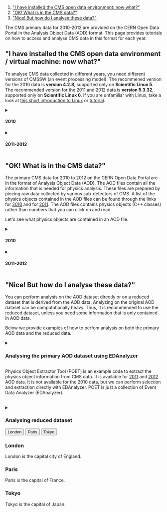 1. ["I have installed the CMS open data environment: now what?"](#vm)
2. ["OK! What is in the CMS data?"](#data)
3. ["Nice! But how do I analyse these data?"](#nice)

The CMS primary data for 2010-2012 are provided on the CERN Open Data Portal in the Analysis Object Data (AOD) format. This page provides tutorials on how to access and analyse CMS data in this format for each year.

## <a name="vm">"I have installed the CMS open data environment / virtual machine: now what?" </a>

To analyse CMS data collected in different years, you need different versions of CMSSW (an event processing model). The recommened version for the 2010 data is <b>version 4.2.8</b>, supported only on <b>Scientific Linux 5</b>. The recommended version for the 2011 and 2012 data is <b>version 5.3.32</b>, supported only on <b>Scientific Linux 6</b>. If you are unfamiliar with Linux, take a look at <a href="https://twiki.cern.ch/twiki/bin/view/CMSPublic/WorkBookBasicLinux">this short introduction to Linux</a> or <a href="https://swcarpentry.github.io/shell-novice/">tutorial</a>.

<details>
<summary><h4>2010</h4></summary>
  
  <header>
    <h3>Using virtual machine</h3>
  </header>

<p>
Once you have installed the <a href="/docs/cms-virtual-machine-2010"> CMS-specific CERN Virtual Machine </a>, you need to open a terminal. In the "CMS-OpenData-1.1.2" VM, always use the "CMS shell" terminal available from the "CMS Shell" icon on the desktop (only if using the VM version "CMS-OpenData-1.0.0-rc7". Open a terminal with the X terminal emulator from an icon bottom-left of the VM screen). Execute the following command in the terminal if you haven't done so yet. It downloads for you the correct version of CMSSW:

```shell
$ cmsrel CMSSW_4_2_8
```
</p>

<p>
Then, make sure that you are always in the <b>CMSSW_4_2_8/src/</b> directory and that the CMS analysis environment is properly setup by entering the following commands in the terminal (you must do so every time you boot the VM before you can proceed):

```shell
$ cd CMSSW_4_2_8/src/
$ cmsenv
```
</p>

<header>
  <h3>Using Docker container</h3>
</header>

<p>
If you do not want to work on a virtual machine, you can try to to analyse CMS data in a Docker container, following the <a href="/docs/cms-guide-docker">instruction</a>.
</p>
<br>
</details>


<details>
<summary><h4>2011-2012</h4></summary>
<br>

<header>
  <h3>Using virtual machine</h3>
</header>

<p>
Once you have installed the <a href="/docs/cms-guide-docker">CMS open data container</a> or the <a href="/docs/cms-virtual-machine-2011">CMS-specific CERN Virtual Machine</a>, you need to open a terminal. If you are using the VM, always use the "CMS shell" terminal for all CMSSW-specific commands. It is available from the "CMS Shell" icon on the desktop. In the VM "CMS Shell", execute the following command in the terminal if you haven't done so yet. It downloads for you the correct version of CMSSW:

```shell
$ cmsrel CMSSW_5_3_32
```
</p>

<p>
Note that if you get a warning message about the current OS not being slc6, you are using a wrong terminal ("Outer Shell") which is CERN CentOS 7 (cc7). Open a "CMS Shell" terminal as explained above and execute the cmsrel command there.
</p>

<p>
In the VM, the CMS analysis environment needs to be properly setup by entering the following commands in the terminal (you must do so every time you boot the VM before you can proceed):

```shell
$ cd CMSSW_5_3_32/src/
$ cmsenv # do not execute this command if you are working in the container
```
</p>

<p>
Make sure that you are always in the <b>CMSSW_5_3_32/src/</b> directory, both in the CMS open data container and in the VM (and in the "CMS Shell" terminal in VM).
</p>

<header>
  <h3>Using Docker container</h3>
</header>

<p>
If you do not want to work on a virtual machine, you can try to to analyse CMS data in a Docker container, following the <a href="/docs/cms-guide-docker">instruction</a>.
</p>
<br>
</details>

## <a name="data"> "OK! What is in the CMS data?" </a>

<p>
The primary CMS data for 2010 to 2012 on the CERN Open Data Portal are in the format of Analysis Object Data (AOD). The AOD files contain all the information that is needed for physics analysis. These files are prepared by piecing raw data collected by various sub-detectors of CMS. A list of the physics objects contained in the AOD files can be found through the links for <a href="/docs/cms-physics-objects-2010">2010</a> and for <a href="/docs/cms-physics-objects-2011">2011</a>. The AOD files contains physics objects (C++ classes) rather than numbers that you can click on and read.
</p>

<p>
Let's see what physics objects are contained in an AOD file.
</p>

<details>
<summary><h4>2010<h4></summary>

        <p>
        Make sure that you are in the <b>CMSSW_4_2_8/src/</b> folder (and in the "CMS Shell" terminal, if using the "CMS-OpenData-1.1.2" VM). Also make sure that you have executed the <code>cmsenv</code> command in your terminal to launch the CMS analysis environment.
        </p>
        
        <p>
        Select a dataset, for example, the <a href="/record/24404">Mu primary dataset</a> from Run2010B. Click the "Download" tab at the bottom of the page to see a list of files contained in this dataset. You can select a file from the list and print out its contents with:
        
        ```shell
        $ edmDumpEventContent root://eospublic.cern.ch//eos/opendata/cms/Run2010B/Mu/AOD/Apr21ReReco-v1/0000/00459D48-EB70-E011-AF09-90E6BA19A252.root
        ```
        </p>
        
        <p>
        The ouput is a list of objects that the file contains, such as
                
        ```shell
            Type                                  Module                      Label             Process
            ----------------------------------------------------------------------------------------------
            edm::TriggerResults                   "TriggerResults"            ""                "HLT"
            trigger::TriggerEvent                 "hltTriggerSummaryAOD"      ""                "HLT"
            [...]
            vector<reco::GsfElectron>             "gsfElectrons"              ""                "RECO"
            [...]
            vector<reco::Muon>                    "muons"                     ""                "RECO"
            [...]
        ```
        </p>
        <p>
        Documentation of the objects of main interest to physics analysis is available in <a href="https://cms-opendata-guide.web.cern.ch/analysis/selection/objects/objects/">the CMS Open Data guide</a>. The objects are implemented as C++ classes in the CMS software package <a href="https://github.com/cms-sw/cmssw">CMSSW</a>, and detailed reference documentation of all classes is available in <a href="https://cmsdoxygen.web.cern.ch/cmsdoxygen/CMSSW_4_2_8/doc/html/annotated.html">the class list of the CMSSW reference manual</a>. To see the properties of electrons, you would navigate to the <a href="https://cmsdoxygen.web.cern.ch/cmsdoxygen/CMSSW_4_2_8/doc/html/d1/d57/namespacereco.html">namespace "reco"</a> and find the entry for <code>GsfElectron</code>. The <a href="https://cmsdoxygen.web.cern.ch/cmsdoxygen/CMSSW_4_2_8/doc/html/d0/d6d/classreco_1_1GsfElectron.html">reco::GsfElectron Class Reference</a> lists all member functions through which the different properties of a reconstructed electron can be accessed. Note that many of the basic properties are "inherited" from the parent classes and are listed separately under "Public Member Functions inherited from ... ". You can find more information about each object in the CMS Open Data guide (e.g. <a href="https://cms-opendata-guide.web.cern.ch/analysis/selection/objects/electrons/">electrons</a>).
        </p><br>
</details>

<details>
<summary><h4>2011-2012</h4></summary>
        <p>
        Make sure that you are in the <b>CMSSW_5_3_32/src/</b> folder (and, in VM, you have executed the <code>cmsenv</code> command in your terminal).
        </p>
        <p>
        Select a dataset, for example, the <a href="/record/24404">ElectronHad dataset</a> from Run2012A. Click the "Download" tab at the bottom of the page to see a list of files contained in this dataset. You can select a file from the list and print out its contents with:
        
        ```shell
        $ edmDumpEventContent root://eospublic.cern.ch//eos/opendata/cms/Run2012A/ElectronHad/AOD/22Jan2013-v1/20000/FEE9E03A-F581-E211-8758-002618943901.root
        ```
        </p>
        
        <p>
        The ouput is a list of objects that the file contains, such as
        
        ```shell
            Type                                  Module                      Label             Process
            ----------------------------------------------------------------------------------------------
            edm::TriggerResults                   "TriggerResults"            ""                "HLT"
            trigger::TriggerEvent                 "hltTriggerSummaryAOD"      ""                "HLT"
            [...]
            vector<reco::GsfElectron>             "gsfElectrons"              ""                "RECO"
            [...]
            vector<reco::Muon>                    "muons"                     ""                "RECO"
            [...]
        ```
        </p>
        
        <p>
        Documentation of the objects of main interest to physics analysis is available in <a href="https://cms-opendata-guide.web.cern.ch/analysis/selection/objects/objects/">the CMS Open Data guide</a>. The objects are implemented as C++ classes in the CMS software package <a href="https://github.com/cms-sw/cmssw">CMSSW</a>, and detailed reference documentation of all classes is available in <a href="https://cmsdoxygen.web.cern.ch/cmsdoxygen/CMSSW_5_3_30/doc/html/annotated.html">the class list of the CMSSW reference manual</a>. To see the properties of electrons, you would navigate to the <a href="https://cmsdoxygen.web.cern.ch/cmsdoxygen/CMSSW_5_3_30/doc/html/d1/d57/namespacereco.html">namespace "reco"</a> and find the entry for <code>GsfElectron</code>. The <a href="https://cmsdoxygen.web.cern.ch/cmsdoxygen/CMSSW_5_3_30/doc/html/d0/d6d/classreco_1_1GsfElectron.html">reco::GsfElectron Class Reference</a> lists all member functions through which the different properties of a reconstructed electron can be accessed. Note that many of the basic properties are "inherited" from the parent classes and are listed separately under "Public Member Functions inherited from ... ". You can find more information about each object in the CMS Open Data guide (e.g. <a href="https://cms-opendata-guide.web.cern.ch/analysis/selection/objects/electrons/">electrons</a>).
        </p><br>
</details>


## <a name="nice">"Nice! But how do I analyse these data?"</a>

<p>
        You can perform analysis on the AOD dataset directly or on a reduced dataset that is derived from the AOD data. Analyzing on the original AOD dataset can be computationally heavy. Thus, it is recommended to use the reduced dataset, unless you need some information that is only contained in AOD data. 
</p>

<p>
        Below we provide examples of how to perfom analysis on both the primary AOD data and the reduced data. 
</p>

<details>
<summary><a name="EDAnalyzer"><h3>Analysing the primary AOD dataset using EDAnalyzer</h3></a></summary>

<p>
As mentioned above, you typically do not perform an analysis directly on the AOD files. However, there might be cases where only the AOD files contain some of the information you need. The objects contained in the AOD files can be accessed through a software module, which can be built with a helper script (EDAnalyzer) available in the CMS open data environment. Here we provide a simple example on how to use EDAnalyzer. 
</p>

<p>
In CMS environment (after running <code>cmsenv</code> in <a href="#vm">the first section</a>), do the following:

```shell
$ mkdir Demo
$ cd Demo
$ mkedanlzr DemoAnalyzer
$ cd DemoAnalyzer
```
</p>

<p>
This will create several template files in the new DemoAnalyzer directory. For more information about CMSSW analyzer modules, have a look in <a href="https://cms-opendata-guide.web.cern.ch/cmssw/cmsswanalyzers/">the CMS open data guide</a>.
</p>

<p>
Compile the code with:

```shell
$ scram b
```
</p>

<p>
You can ignore the message

```
    ****WARNING: No need to export library once you have declared your library as plugin.
            Please cleanup src/Demo/DemoAnalyzer/BuildFile by removing the <export></export> section.
```

or take action and remove the indicated section from <code>BuildFile.xml</code>.
</p>

<p>
Change the file name in the configuration file <code>demoanalyzer_cfg.py</code> in the DemoAnalyzer directory. Take the <a href="/record/14">Mu primary dataset</a> from Run2010B (<a href="/record/24460">SingleMu dataset</a> from Run2012D) as an example. Replace <code>file:myfile.root</code> with <code>file:myfile.root</code> with <code>root://eospublic.cern.ch//eos/opendata/cms/Run2010B/Mu/AOD/Apr21ReReco-v1/0000/00459D48-EB70-E011-AF09-90E6BA19A252.root</code (<code>root://eospublic.cern.ch//eos/opendata/cms/Run2012D/SingleMu/AOD/22Jan2013-v1/10000/0015EC7D-EAA7-E211-A9B9-E0CB4E5536A7.root</code>). 
</p>

<p>
Change the max number of events to 10 (i.e change -1 to 10 in <code>process.maxEvents = cms.untracked.PSet( input = cms.untracked.int32(-1)</code>).
</p>

<p>
Run the code with:

```shell
$ cmsRun demoanalyzer_cfg.py
```
</p>

<p>
You will get an output like:

```
    221119 18:53:23 1032 Xrd: XrdClientConn: Error resolving this host's domain name.
    221119 18:53:23 1032 secgsi_InitProxy: cannot access private key file: /home/cmsusr/.globus/userkey.pem
    221119 18:53:23 1032 Xrd: CheckErrorStatus: Server [eospublic.cern.ch] declared: (error code: 3005)
    19-Nov-2022 18:53:23 CET  Initiating request to open file root://eospublic.cern.ch//eos/opendata/cms/Run2012D/SingleMu/AOD/22Jan2013-v1/10000/0015EC7D-EAA7-E211-A9B9-E0CB4E5536A7.root
    19-Nov-2022 18:53:26 CET  Successfully opened file root://eospublic.cern.ch//eos/opendata/cms/Run2012D/SingleMu/AOD/22Jan2013-v1/10000/0015EC7D-EAA7-E211-A9B9-E0CB4E5536A7.root
    Begin processing the 1st record. Run 206401, Event 240060474, LumiSection 178 at 19-Nov-2022 18:54:37.199 CET
    Begin processing the 2nd record. Run 206401, Event 240069594, LumiSection 178 at 19-Nov-2022 18:54:37.227 CET
    Begin processing the 3rd record. Run 206401, Event 240049754, LumiSection 178 at 19-Nov-2022 18:54:37.228 CET
    Begin processing the 4th record. Run 206401, Event 240115594, LumiSection 178 at 19-Nov-2022 18:54:37.228 CET
    Begin processing the 5th record. Run 206401, Event 240154770, LumiSection 178 at 19-Nov-2022 18:54:37.229 CET
    Begin processing the 6th record. Run 206401, Event 240103386, LumiSection 178 at 19-Nov-2022 18:54:37.229 CET
    Begin processing the 7th record. Run 206401, Event 240173338, LumiSection 178 at 19-Nov-2022 18:54:37.230 CET
    Begin processing the 8th record. Run 206401, Event 240127898, LumiSection 178 at 19-Nov-2022 18:54:37.230 CET
    Begin processing the 9th record. Run 206401, Event 240103970, LumiSection 178 at 19-Nov-2022 18:54:37.231 CET
    Begin processing the 10th record. Run 206401, Event 240129066, LumiSection 178 at 19-Nov-2022 18:54:37.231 CET
    19-Nov-2022 18:54:37 CET  Closed file root://eospublic.cern.ch//eos/opendata/cms/Run2012D/SingleMu/AOD/22Jan2013-v1/10000/0015EC7D-EAA7-E211-A9B9-E0CB4E5536A7.root

    =============================================

    MessageLogger Summary

    type     category        sev    module        subroutine        count    total
    ---- -------------------- -- ---------------- ----------------  -----    -----
        1 fileAction           -s file_close                             1        1
        2 fileAction           -s file_open                              2        2

    type    category    Examples: run/evt        run/evt          run/evt
    ---- -------------------- ---------------- ---------------- ----------------
        1 fileAction           PostEndRun
        2 fileAction           pre-events       pre-events

    Severity    # Occurrences   Total Occurrences
    --------    -------------   -----------------
    System                  3                   3
```
</p>

<p>
This is a simple loop over the first 10 events in the file. To access the physics object information, for example, of muons, add the following lines in <code>src/DemoAnalyzer.cc</code> (the lines before and after of the lines to be added are also shown):

```shell
[...]
#include "FWCore/ParameterSet/interface/ParameterSet.h"

//classes to extract Muon information
#include "DataFormats/MuonReco/interface/Muon.h"
#include "DataFormats/MuonReco/interface/MuonFwd.h"
#include<vector>
//
// class declaration
[...]

      // ----------member data ---------------------------
      std::vector<float> muon_e; //energy values for muons in the event
};
[...]
   using namespace edm;

    //clean the container
    muon_e.clear();

    //define the handler and get by label
    Handle<reco::MuonCollection> mymuons;
    iEvent.getByLabel("muons", mymuons);

    //if collection is valid, loop over muons in event
    if(mymuons.isValid()){
        for (reco::MuonCollection::const_iterator itmuon=mymuons->begin(); itmuon!=mymuons->end(); ++itmuon){
            muon_e.push_back(itmuon->energy());
        }
    }

    //print the vector
    for(unsigned int i=0; i < muon_e.size(); i++){
        std::cout <<"Muon # "<<i<<" with E = "<<muon_e.at(i)<<" GeV."<<std::endl;
    }

#ifdef THIS_IS_AN_EVENT_EXAMPLE
[...]
```


Modify the <code>BuildFile.xml</code> to include <code>DataFormats/MuonReco</code> dependencies so that it becomes:

```shell
<use name="FWCore/Framework"/>
<use name="FWCore/PluginManager"/>
<use name="DataFormats/MuonReco"/>
<use name="FWCore/ParameterSet"/>
<flags EDM_PLUGIN="1"/>
```
</p>

<p>
Compile and run again with:

```shell
$ scram b
$ cmsRun demoanalyzer_cfg.py
```
</p>

<p>
The output gives the energy of muons in these events:

```
    19-Nov-2022 19:53:08 CET  Initiating request to open file root://eospublic.cern.ch//eos/opendata/cms/Run2012D/SingleMu/AOD/22Jan2013-v1/10000/0015EC7D-EAA7-E211-A9B9-E0CB4E5536A7.root
    19-Nov-2022 19:53:10 CET  Successfully opened file root://eospublic.cern.ch//eos/opendata/cms/Run2012D/SingleMu/AOD/22Jan2013-v1/10000/0015EC7D-EAA7-E211-A9B9-E0CB4E5536A7.root
    Begin processing the 1st record. Run 206401, Event 240060474, LumiSection 178 at 19-Nov-2022 19:53:50.971 CET
    Muon # 0 with E = 31.2151 GeV.
    Begin processing the 2nd record. Run 206401, Event 240069594, LumiSection 178 at 19-Nov-2022 19:53:51.000 CET
    Muon # 0 with E = 62.6309 GeV.
    Begin processing the 3rd record. Run 206401, Event 240049754, LumiSection 178 at 19-Nov-2022 19:53:51.001 CET
    Muon # 0 with E = 71.6465 GeV.
    Muon # 1 with E = 3.99535 GeV.
    Begin processing the 4th record. Run 206401, Event 240115594, LumiSection 178 at 19-Nov-2022 19:53:51.001 CET
    Muon # 0 with E = 137.55 GeV.
    Muon # 1 with E = 2.70864 GeV.
    Muon # 2 with E = 4.33524 GeV.
    Begin processing the 5th record. Run 206401, Event 240154770, LumiSection 178 at 19-Nov-2022 19:53:51.002 CET
    Muon # 0 with E = 87.9848 GeV.
    Muon # 1 with E = 4.34456 GeV.
    Begin processing the 6th record. Run 206401, Event 240103386, LumiSection 178 at 19-Nov-2022 19:53:51.002 CET
    Muon # 0 with E = 30.2197 GeV.
    Muon # 1 with E = 11.064 GeV.
    Muon # 2 with E = 10.8193 GeV.
    Begin processing the 7th record. Run 206401, Event 240173338, LumiSection 178 at 19-Nov-2022 19:53:51.003 CET
    Muon # 0 with E = 6.84971 GeV.
    Muon # 1 with E = 12.0909 GeV.
    Muon # 2 with E = 3.20224 GeV.
    Muon # 3 with E = 7.04104 GeV.
    Muon # 4 with E = 7.90646 GeV.
    Muon # 5 with E = 6.20379 GeV.
    Begin processing the 8th record. Run 206401, Event 240127898, LumiSection 178 at 19-Nov-2022 19:53:51.003 CET
    Muon # 0 with E = 42.8793 GeV.
    Muon # 1 with E = 3.31122 GeV.
    Muon # 2 with E = 3.85927 GeV.
    Muon # 3 with E = 3.0424 GeV.
    Begin processing the 9th record. Run 206401, Event 240103970, LumiSection 178 at 19-Nov-2022 19:53:51.003 CET
    Muon # 0 with E = 55.7221 GeV.
    Muon # 1 with E = 2.80195 GeV.
    Begin processing the 10th record. Run 206401, Event 240129066, LumiSection 178 at 19-Nov-2022 19:53:51.004 CET
    Muon # 0 with E = 33.7197 GeV.
    Muon # 1 with E = 4.90223 GeV.
    Muon # 2 with E = 5.61441 GeV.
    19-Nov-2022 19:53:51 CET  Closed file root://eospublic.cern.ch//eos/opendata/cms/Run2012D/SingleMu/AOD/22Jan2013-v1/10000/0015EC7D-EAA7-E211-A9B9-E0CB4E5536A7.root
```
</p>

<p>
<strong>NOTE</strong>: To analyse the full event content, the analysis job needs access to the "condition data", such as the jet-energy corrections. To see how the connection to the condition database is established, you can check the <a href="/docs/cms-guide-for-condition-database">Guide to the CMS condition database</a>. For simpler analyses, like the example above, where we use only physics objects needing no further data for corrections, you do not need to connect to the condition database.
</p>

<p>
For detailed examples on applying selections and analyzing the full event content of AOD files through EDAnalyzer, refer to <a href="/record/560">this CMS analysis example for 2010 data</a> and <a href="/record/5500">this CMS analysis example for 2011-2012 data</a>. Take a look at the scripts to learn how selections and extractions are done. 
</p><br>

</details>


<p>
        Physics Object Extractor Tool (POET) is an example code to extract the physics object information from CMS data. It is available for <a href="https://github.com/cms-opendata-analyses/PhysObjectExtractorTool/tree/2011">2011</a> and <a href="https://github.com/cms-opendata-analyses/PhysObjectExtractorTool/tree/2012">2012</a> AOD data. It is not available for the 2010 data, but we can perform selection and extraction directly with EDAnalyzer. POET is just a collection of Event Data Analyzer (EDAnalyzer). 
</p><br>

<details>
<summary><h3> Analysing reduced dataset </h3></summary>
  
  <p>
  AOD data can be reduced to NanoAOD-like data formats, which hold tuples instead of C++ class and thus can be read directly through ROOT. One useful otpion of analyzing the reduced dataset is using <b>NanoAODRun1</b> data, which is available for all Run1 data (2010-2012) on Open Data Portal. The <a href="https://github.com/cms-opendata-analyses/NanoAODRun1ProducerTool">production code</a> is available but not intended to be used by non-expert users. Users who wish to produce reduced dataset by themselves should refer to the other option -- <a href="https://github.com/cms-opendata-analyses/PhysObjectExtractorTool"><b>Physics Object Extractor Tool (POET)</b></a>, which extracts information of different physics objects into a ROOT file and produces NanoAOD-like tuples from AOD files. It is in essence a collection of EDAnalyzer that we saw in the <a href="#EDAnalyzer">previous subsection</a>. Note that POET is only avaialble for 2011 and 2012 data. Users should refer back to the <a href="#EDAnalyzer">EDAnalyzer</a>, if they need more information from the 2010 data than what is already in NanoAODRun1. Examples on how to use NanoAODRun1 and POET are provided respectively. 
  </p><br>
  
  <details>
  <summary><h4>Reduce the AOD files to NanoAODRun1 tuples</h4></summary>
    
  <p>
  The NanoAODRun1 format is a NanoAOD-like ntuple format for CMS Run 1 data, readable with bare ROOT or other ROOT-compatible software. It contains the per-event information that is needed in most generic analyses. The goal is that about 50% of all publishable Open Data analyses can be performed using this simplified and easy-to-access data format without compromise of the quality of the scientific result. 
  </p>

  <p>
  Note that NanoAODRun1 dfata format should not be confused with another NanoAOD-like <a href="/record/12353">reduced format created for educational purposes rather than for analysis purposes</a>, which is sometimes also referred to as "NanoAOD" in the Open Data context.
  </p>
  
  <p>
    Here we provide examples on how to use NanoAODRun1 data to reproduce published results. The setup and usage of NanoAODRun1 are the same for all years (2010-2012).
  </p>

  <details>
  <summary><b>Plot histogram with standard ROOT macro in C++</b></summary>

  In this example, we are rerpoducing the plot of invariant mass spectrum of dimuons in a <a href="https://inspirehep.net/literature/1118729">CMS paper</a> that uses the 2010 muon data. 

  The only thing we need to do is to write a C++ script and run it with ROOT.

  Create a C++ script with the name "MuHistos_eospublic.cxx":
  ```shell
  touch MuHistos_eospublic.cxx
  ```

  Copy and paste the code to the script:
  <pre>
    <code>
      {
      // the opening parenthesis is important!
      // the following code can also be typed by hand on the root command line 
      // (or copy-pasted into it one by one or in blocks).
      // To run it as a script, start interactive root and type .x Dimuon2011_public.C
      // (takes about 10 minutes locally from interactive DESY workgroup server)
      // if access to eospublic doesn't work, try 
      // source /cvmfs/sft.cern.ch/lcg/views/LCG_98/x86_64-centos7-gcc8-opt/setup.sh
      //
      // enable implicit multithreading
      //ROOT::EnableImplicitMT();
      //
      // chain t1 is 2011 DoubleMu Run A in NanoAODRun1 format
      TChain *t1 = new TChain("Events");
      t1->Add("root://eospublic.cern.ch//eos/opendata/cms/derived-data/NanoAODRun1/01-Jul-22/Run2011A_DoubleMu_merged.root");
      //
      // define a canvas with log y scale
      TCanvas *c1=new TCanvas("c1","c1",1);
      c1->SetLogy();                                                // set log scale
      gStyle->SetOptStat(0);                                        // remove box
      
      // book the histogram
      TH1D *h_dimulog = new TH1D("h_dimulog", "h_dimulog", 620,-0.4, 2.7);
      gROOT->cd();
      cout << "high pt dimuon" << endl;
      // fill the histogram from the ntuple ("high pt" = 13/8 or larger, see threshold "bump")
      // the factor in the second argument acts as a weight
      t1->Draw("log10(Dimu_mass)>>h_dimulog","2./log(10.)/Dimu_mass*(run<170000 && Trig_DoubleMuThresh>12 && Dimu_charge==0 && Muon_pt[Dimu_t1muIdx]>6. && Muon_pt[Dimu_t2muIdx]>6. && Muon_mediumId[Dimu_t1muIdx] && Muon_mediumId[Dimu_t2muIdx])");
      // clone the histogram and set to no directory such that it does not get deleted
      TH1D *h_dimulog1 = (TH1D*)h_dimulog->Clone(); 
      h_dimulog1->SetDirectory(0);
      //
      // chain t2 is 2011 MuOnia Run A in NanoAODRun1 format
      TChain *t2 = new TChain("Events");
      t2->Add("root://eospublic.cern.ch//eos/opendata/cms/derived-data/NanoAODRun1/01-Jul-22/Run2011A_MuOnia_merged.root");
      //
      // explicit rebooking is necessary for name labels to be picked up by Draw
      TH1D *h_dimulog2 = new TH1D("h_dimulog2", "h_dimulog2", 620,-0.4, 2.7);
      TH1D *h_dimulog4 = new TH1D("h_dimulog4", "h_dimulog4", 620,-0.4, 2.7);
      TH1D *h_dimulog6 = new TH1D("h_dimulog6", "h_dimulog6", 620,-0.4, 2.7);
      TH1D *h_dimulog7 = new TH1D("h_dimulog7", "h_dimulog7", 620,-0.4, 2.7);
      TH1D *h_dimulog8 = new TH1D("h_dimulog8", "h_dimulog8", 620,-0.4, 2.7);
      TH1D *h_dimulog12 = new TH1D("h_dimulog12", "h_dimulog12", 620,-0.4, 2.7);
      TH1D *h_dimulog3 = (TH1D*)h_dimulog2->Clone(); 
      TH1D *h_dimulog5 = (TH1D*)h_dimulog4->Clone(); 
      TH1D *h_dimulog9 = (TH1D*)h_dimulog4->Clone(); 
      TH1D *h_dimulog10 = (TH1D*)h_dimulog4->Clone(); 
      TH1D *h_dimulog11 = (TH1D*)h_dimulog4->Clone(); 
      TH1D *h_dimulog13 = (TH1D*)h_dimulog4->Clone(); 
      cout << "all MuOnia" << endl;
      // all except displaced, trimuon, and 0 threshold triggers (and events already treated from DoubleMuon)
      t2->Draw("log10(Dimu_mass)>>h_dimulog4","2./log(10.)/Dimu_mass*(run<170000 && !(Alsoon_DoubleMu && Trig_DoubleMuThresh>12) && Trig_JpsiThresh !=0 && (!HLT_DoubleMu4_LowMass_Displaced && !HLT_DoubleMu4p5_LowMass_Displaced && !HLT_DoubleMu5_LowMass_Displaced && !HLT_Dimuon6p5_LowMass_Displaced && !HLT_Dimuon7_LowMass_Displaced) && (!HLT_DoubleMu4_Jpsi_Displaced && !HLT_DoubleMu5_Jpsi_Displaced && !HLT_Dimuon6p5_Jpsi_Displaced && !HLT_Dimuon7_Jpsi_Displaced) && !HLT_Mu5_L2Mu2 && Dimu_mass>2. && Dimu_charge==0 && Muon_pt[Dimu_t1muIdx]>3. && Muon_pt[Dimu_t2muIdx]>3. && Muon_mediumId[Dimu_t1muIdx] && Muon_mediumId[Dimu_t2muIdx])");
      // early 2011A Quarkonium trigger only
      cout << "Quarkonium/Low pT dimuon only" << endl;
      // was cut offline at m>2
      t2->Draw("log10(Dimu_mass)>>h_dimulog2","2./log(10.)/Dimu_mass*(run<170000 && !(Alsoon_DoubleMu && Trig_DoubleMuThresh>12) && HLT_DoubleMu3_Quarkonium && Dimu_mass>2. && Dimu_charge==0 && Muon_pt[Dimu_t1muIdx]>2. && Muon_pt[Dimu_t2muIdx]>2. && Muon_mediumId[Dimu_t1muIdx] && Muon_mediumId[Dimu_t2muIdx])");
      // early quarkonium and Upsilon
      cout << "Quarkonium and Upsilon" << endl;
      // to take care of the tails, Upsilon should have cuts 7<m<14
      t2->Draw("log10(Dimu_mass)>>h_dimulog6","2./log(10.)/Dimu_mass*(run<170000 && !(Alsoon_DoubleMu && Trig_DoubleMuThresh>12) && (HLT_DoubleMu3_Quarkonium || ((HLT_Dimuon0_Upsilon || HLT_Dimuon0_Barrel_Upsilon || HLT_DoubleMu3_Upsilon || HLT_Dimuon5_Upsilon_Barrel || HLT_Dimuon7_Upsilon_Barrel) && Dimu_mass>7. && Dimu_mass<14.)) && Dimu_mass>2. && Dimu_charge==0 && Muon_pt[Dimu_t1muIdx]>2. && Muon_pt[Dimu_t2muIdx]>2. && Muon_mediumId[Dimu_t1muIdx] && Muon_mediumId[Dimu_t2muIdx])");
      // early quarkonium and B0
      cout << "Quarkonium and B0" << endl;
      // to take care of the tails, B0 should have cuts 4<m<7
       t2->Draw("log10(Dimu_mass)>>h_dimulog7","2./log(10.)/Dimu_mass*(run<170000 && !(Alsoon_DoubleMu && Trig_DoubleMuThresh>12) && ((HLT_DoubleMu3_Quarkonium && Muon_pt[Dimu_t1muIdx]>2. && Muon_pt[Dimu_t2muIdx]>2.) || ((HLT_Dimuon6_Bs || HLT_Dimuon4_Bs_Barrel || HLT_DoubleMu4_Dimuon6_Bs || HLT_DoubleMu4_Dimuon4_Bs_Barrel || HLT_DoubleMu3_Bs || HLT_DoubleMu2_Bs) && Dimu_mass>4. && Dimu_mass<7.)) && Dimu_mass>2. && Dimu_charge==0 && Muon_pt[Dimu_t1muIdx]>2. && Muon_pt[Dimu_t2muIdx]>2. && Muon_mediumId[Dimu_t1muIdx] && Muon_mediumId[Dimu_t2muIdx])"); // 
      // early quarkonium and Jpsi
      cout << "Quarkonium and Jpsi" << endl;
      // to take care of the tails, Dimuon0 and Dimuon6p5 should have cuts 2.8<m<3.4, Dimuon10/13 should have cuts 2.5<m<4.3
      t2->Draw("log10(Dimu_mass)>>h_dimulog8","2./log(10.)/Dimu_mass*(run<170000 && !(Alsoon_DoubleMu && Trig_DoubleMuThresh>12) && ((HLT_DoubleMu3_Quarkonium && Muon_pt[Dimu_t1muIdx]>3. && Muon_pt[Dimu_t2muIdx]>3.) || ((HLT_Dimuon6p5_Jpsi || HLT_Dimuon6p5_Barrel_Jpsi) && Dimu_mass>2.5 && Dimu_mass<4.3) || ((HLT_Dimuon0_Jpsi || HLT_Dimuon13_Jpsi_Barrel || HLT_Dimuon10_Jpsi_Barrel) && Dimu_mass>2.8 && Dimu_mass<3.4)) && Dimu_mass>2. && Dimu_charge==0 && Muon_pt[Dimu_t1muIdx]>1.5 && Muon_pt[Dimu_t2muIdx]>1.5 && Muon_mediumId[Dimu_t1muIdx] && Muon_mediumId[Dimu_t2muIdx])"); // HLT_Dimuon0_Jpsi? -> not culprit for tail, HLT_Dimuon10/13_Jpsi_Barrel is?
      // early quarkonium and Jpsi/psiprime
      cout << "Quarkonium and Jpsi/psiprime" << endl;
      // to take care of the tails, the psiprime triggers should have cuts 3.4<m<4.3
      t2->Draw("log10(Dimu_mass)>>h_dimulog12","2./log(10.)/Dimu_mass*(run<170000 && !(Alsoon_DoubleMu && Trig_DoubleMuThresh>12) && ((HLT_DoubleMu3_Quarkonium && Muon_pt[Dimu_t1muIdx]>3. && Muon_pt[Dimu_t2muIdx]>3.) || ((HLT_Dimuon6p5_Jpsi || HLT_Dimuon6p5_Barrel_Jpsi) && Dimu_mass>2.5 && Dimu_mass<4.3) || ((HLT_Dimuon0_Jpsi || HLT_Dimuon13_Jpsi_Barrel || HLT_Dimuon10_Jpsi_Barrel) && Dimu_mass>2.8 && Dimu_mass<3.4) || ((HLT_Dimuon11_PsiPrime || HLT_Dimuon9_PsiPrime || HLT_Dimuon7_PsiPrime) && Dimu_mass>3.4 && Dimu_mass<4.3)) && Dimu_mass>2. && Dimu_charge==0 && Muon_pt[Dimu_t1muIdx]>1.5 && Muon_pt[Dimu_t2muIdx]>1.5 && Muon_mediumId[Dimu_t1muIdx] && Muon_mediumId[Dimu_t2muIdx])"); 
      h_dimulog3->Add(h_dimulog1,h_dimulog2,1,1);
      h_dimulog5->Add(h_dimulog1,h_dimulog4,1,1);
      h_dimulog9->Add(h_dimulog1,h_dimulog6,1,1);
      h_dimulog10->Add(h_dimulog1,h_dimulog7,1,1);
      h_dimulog11->Add(h_dimulog1,h_dimulog8,1,1);
      h_dimulog13->Add(h_dimulog1,h_dimulog12,1,1);
      // draw histogram
      //h_dimulog5->SetFillColor(5); // yellow
      //h_dimulog5->GetXaxis()->SetTitle("Invariant Log10(Mass) for Nmuon>=2 (in log10(m/GeV/c^2))");
      //h_dimulog5->GetYaxis()->SetTitle("Number of Events/10 MeV");
      //h_dimulog5->SetMinimum(0.02);
      //h_dimulog5->SetMaximum(3.E6);
      //h_dimulog5->Draw("hist");
      h_dimulog9->SetTitle("Dimuon mass spectrum 2011 7 TeV (1.2 fb-1)");  // set histogram title
      h_dimulog9->SetFillColor(8); // Green
      h_dimulog9->GetXaxis()->SetTitle("Invariant Log10(Mass) for Nmuon>=2 (in log10(m/GeV/c^2))");
      h_dimulog9->GetYaxis()->SetTitle("Number of Events/10 MeV");
      h_dimulog9->SetMinimum(0.02);
      h_dimulog9->SetMaximum(3.E6);
      h_dimulog9->Draw("hist");
      // draw others on top
      //h_dimulog9->Draw("hist same");
      h_dimulog10->SetFillColor(29); // blue_green
      h_dimulog10->Draw("hist same");
      h_dimulog13->SetFillColor(9); // dark blue
      h_dimulog13->Draw("hist same");
      h_dimulog11->SetFillColor(2); // red
      h_dimulog11->Draw("hist same");
      h_dimulog3->SetFillColor(38); // dark grey
      h_dimulog3->Draw("hist same");
      h_dimulog1->SetFillColor(18); // light grey
      h_dimulog1->Draw("hist same");
      // regenerate ticks 
      gPad->RedrawAxis();
      //
      // produce output picture file 
      c1->Print("Dimuon2011_eospublic.png");
      // write out histograms (will delete previous file, if any!)
      TFile Dimuon2011("Dimuon2011_eospublic.root","RECREATE"); 
      h_dimulog1->Write();
      h_dimulog2->Write();
      h_dimulog3->Write();
      h_dimulog4->Write();
      h_dimulog5->Write();
      h_dimulog6->Write();
      h_dimulog7->Write();
      h_dimulog8->Write();
      h_dimulog9->Write();
      h_dimulog10->Write();
      h_dimulog11->Write();
      h_dimulog12->Write();
      h_dimulog13->Write();
      // output root file will be closed automatically when session is closed
      //
      // the closing parenthesis is important!
      }
    </code>
  </pre>

  Execute it with 
  
  ```shell
  root -l MuHistos_eospublic.cxx++
  ```

  <b>Troubleshoot</b>: Make sure you have access to ROOT. It is automatically available if you are in <a href="#vm">CMS environment</a>. You may also install ROOT locally, following <a href="https://root.cern/install/">the instructions here</a>. To test if you have access to ROOT, execute <code>root -l</code>. This command should start a ROOT session for you, if it is installed.

  The output plot looks like this:
  
  <img src="/static/docs/cms-getting-started-aod-2010-2012/MuHistos_eospublic_mass.png" width="70%">

  <br>
  </details>

  <details>
  <summary><b>Plot histogram with interactive CINT/Cling and/or RDataFrame</b></summary>

  <p>
  In this example, we will reproduce simultaneously one plot from a <a href="https://inspirehep.net/literature/1292243">CMS conference report</a> and one plot from <a href="https://inspirehep.net/literature/1485699"> a CMS paper</a>. This example is slightly more complicated than then previous example. It involves trigger selections, muon quality selections, an individually revertexed dimuon system to reduce pileup background, and dealing with two different overlapping datasets. Using this example, we show how to work on NanoAODRun1 data using interactive CINT/Cling or RDataFrame.
  </p>

  <details>
    <summary><h5>CINT/Cling</h5></summary>

    <p>
    CINT/Cling is the ROOT interactive C++ interpreter, which can be run as a script as well as be run line by line on the command line of an interactive Root session. One does not normally use CINT/Cling for advanced analyses, but it is worthwhile to try out this interactive option before converging to a final analysis strategy. This is the setup that was used for the original development of this example to find the relevant cuts.
    </p>

    <p>
    With NanoAODRun1, the workflow is always the same -- writing an analysis script and execute it in ROOT, regardless of which interface we use it with.
    </p>

    <p>
    Create
    </p>

  </details>

  <details>
    <summary><h5>RDataFrame</h5></summary>

    <p>
     RDataFrame is a powerful interface for data analysis in ROOT. It reads columnar data from a data source and allows easy skimmming  and manipulation of the data in a simple and straightforward way. It also allows multi-threading and other low-level optimizations that may help to speed up the processing. RDataFrame makes a good choice for analyses with a relatively straightforward cut and analysis flow. 
    </p>

  </details>
  </details>
    
  </details>

  <details>
  <summary><h4>Reduce the AOD files using POET</h4></summary>
    D
  </details>
  
</details>

<!-- Tab links -->
<div class="tab">
  <button class="tablinks" onclick="openCity(event, 'London')">London</button>
  <button class="tablinks" onclick="openCity(event, 'Paris')">Paris</button>
  <button class="tablinks" onclick="openCity(event, 'Tokyo')">Tokyo</button>
</div>

<!-- Tab content -->
<div id="London" class="tabcontent">
  <h3>London</h3>
  <p>London is the capital city of England.</p>
</div>

<div id="Paris" class="tabcontent">
  <h3>Paris</h3>
  <p>Paris is the capital of France.</p> 
</div>

<div id="Tokyo" class="tabcontent">
  <h3>Tokyo</h3>
  <p>Tokyo is the capital of Japan.</p>
</div>
